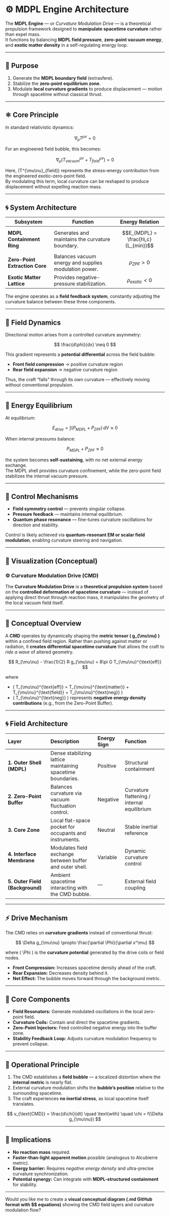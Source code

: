 # ⚙️ MDPL Engine Architecture

The **MDPL Engine** — or *Curvature Modulation Drive* — is a theoretical propulsion framework designed to **manipulate spacetime curvature** rather than expel mass.  
It functions by balancing **MDPL field pressure**, **zero-point vacuum energy**, and **exotic matter density** in a self-regulating energy loop.

---

## 🧭 Purpose

1. Generate the **MDPL boundary field** (extrasfere).  
2. Stabilize the **zero-point equilibrium zone**.  
3. Modulate **local curvature gradients** to produce displacement — motion through spacetime without classical thrust.

---

## ⚛️ Core Principle

In standard relativistic dynamics:

$$
\nabla_\mu T^{\mu\nu} = 0
$$

For an engineered field bubble, this becomes:

$$
\nabla_\mu (T^{\mu\nu}_{vacuum} + T^{\mu\nu}_{field}) = 0
$$

Here, \(T^{\mu\nu}_{field}\) represents the stress–energy contribution from the engineered exotic–zero-point field.  
By modulating this term, local curvature can be reshaped to produce displacement without expelling reaction mass.

---

## 🌀 System Architecture

| **Subsystem** | **Function** | **Energy Relation** |
|----------------|--------------|----------------------|
| **MDPL Containment Ring** | Generates and maintains the curvature boundary. | $$E_{MDPL} = \frac{h\,c}{L_{min}}$$ |
| **Zero-Point Extraction Core** | Balances vacuum energy and supplies modulation power. | $$\rho_{ZPF} > 0$$ |
| **Exotic Matter Lattice** | Provides negative-pressure stabilization. | $$\rho_{exotic} < 0$$ |

The engine operates as a **field feedback system**, constantly adjusting the curvature balance between these three components.

---

## 🧩 Field Dynamics

Directional motion arises from a controlled curvature asymmetry:

$$
\frac{d\phi}{dx} \neq 0
$$

This gradient represents a **potential differential** across the field bubble:

- **Front field compression** → positive curvature region  
- **Rear field expansion** → negative curvature region  

Thus, the craft “falls” through its own curvature — effectively moving without conventional propulsion.

---

## 🔋 Energy Equilibrium

At equilibrium:

$$
E_{drive} = \int (P_{MDPL} + P_{ZPF})\, dV \approx 0
$$

When internal pressures balance:

$$
P_{MDPL} + P_{ZPF} \approx 0
$$

the system becomes **self-sustaining**, with no net external energy exchange.  
The MDPL shell provides curvature confinement, while the zero-point field stabilizes the internal vacuum pressure.

---

## 🧠 Control Mechanisms

- **Field symmetry control** — prevents singular collapse.  
- **Pressure feedback** — maintains internal equilibrium.  
- **Quantum phase resonance** — fine-tunes curvature oscillations for direction and stability.  

Control is likely achieved via **quantum-resonant EM or scalar field modulation**, enabling curvature steering and navigation.

---

## 🚀 Visualization (Conceptual)

### ⚙️ **Curvature Modulation Drive (CMD)**

The **Curvature Modulation Drive** is a **theoretical propulsion system** based on the **controlled deformation of spacetime curvature** — instead of applying direct thrust through reaction mass, it manipulates the geometry of the local vacuum field itself.

---

## 🧭 **Conceptual Overview**

A **CMD** operates by dynamically shaping the **metric tensor ( g_{\mu\nu} )** within a confined field region.
Rather than pushing against matter or radiation, it **creates differential spacetime curvature** that allows the craft to *ride a wave* of altered geometry.

$$
R_{\mu\nu} - \frac{1}{2} R g_{\mu\nu} = 8\pi G T_{\mu\nu}^{\text{eff}}
$$

where

* ( T_{\mu\nu}^{\text{eff}} = T_{\mu\nu}^{\text{matter}} + T_{\mu\nu}^{\text{field}} + T_{\mu\nu}^{\text{neg}} )
* ( T_{\mu\nu}^{\text{neg}} ) represents **negative energy density contributions** (e.g., from the Zero-Point Buffer).

---

## 🌀 **Field Architecture**

| Layer                           | Description                                                 | Energy Sign | Function                                    |
| :------------------------------ | :---------------------------------------------------------- | :---------- | :------------------------------------------ |
| **1. Outer Shell (MDPL)**       | Dense stabilizing lattice maintaining spacetime boundaries. | Positive    | Structural containment                      |
| **2. Zero-Point Buffer**        | Balances curvature via vacuum fluctuation control.          | Negative    | Curvature flattening / internal equilibrium |
| **3. Core Zone**                | Local flat-space pocket for occupants and instruments.      | Neutral     | Stable inertial reference                   |
| **4. Interface Membrane**       | Modulates field exchange between buffer and outer shell.    | Variable    | Dynamic curvature control                   |
| **5. Outer Field (Background)** | Ambient spacetime interacting with the CMD bubble.          | —           | External field coupling                     |

---

## ⚡ **Drive Mechanism**

The CMD relies on **curvature gradients** instead of conventional thrust:

$$
\Delta g_{\mu\nu} \propto \frac{\partial \Phi}{\partial x^\mu}
$$

where ( \Phi ) is the **curvature potential** generated by the drive coils or field nodes.

* **Front Compression:** Increases spacetime density ahead of the craft.
* **Rear Expansion:** Decreases density behind it.
* **Net Effect:** The bubble moves forward through the background metric.

---

## 🧩 **Core Components**

* **Field Resonators:** Generate modulated oscillations in the local zero-point field.
* **Curvature Coils:** Contain and direct the spacetime gradients.
* **Zero-Point Injectors:** Feed controlled negative energy into the buffer zone.
* **Stability Feedback Loop:** Adjusts curvature modulation frequency to prevent collapse.

---

## 🌌 **Operational Principle**

1. The CMD establishes a **field bubble** — a localized distortion where the **internal metric** is nearly flat.
2. External curvature modulation shifts the **bubble’s position** relative to the surrounding spacetime.
3. The craft experiences **no inertial stress**, as local spacetime itself translates.

$$
v_{\text{CMD}} = \frac{d\chi}{dt} \quad \text{with} \quad \chi = f(\Delta g_{\mu\nu})
$$

---

## 🚀 **Implications**

* **No reaction mass** required.
* **Faster-than-light apparent motion** possible (analogous to Alcubierre metric).
* **Energy barrier:** Requires *negative energy density* and ultra-precise curvature synchronization.
* **Potential synergy:** Can integrate with **MDPL-structured containment** for stability.

---

Would you like me to create a **visual conceptual diagram (.md GitHub format with $$ equations)** showing the CMD field layers and curvature modulation flow?

